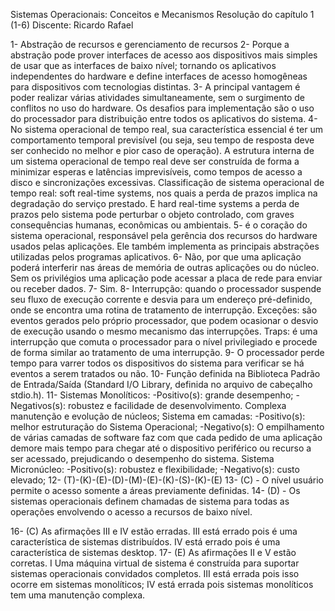 Sistemas Operacionais: Conceitos e Mecanismos 
Resolução do capítulo 1 (1-6)
Discente: Ricardo Rafael 

1- Abstração de recursos e gerenciamento de recursos
2- Porque a abstração pode prover interfaces de acesso aos dispositivos mais simples de usar que as interfaces de baixo nível; 
tornando os aplicativos independentes do hardware e define interfaces de acesso homogêneas para dispositivos com tecnologias distintas. 
3- A principal vantagem é poder realizar várias atividades simultaneamente, sem o surgimento de conflitos no uso do hardware. 
Os desafios para implementação são o uso do processador para distribuição entre todos os aplicativos do sistema.
4- No sistema operacional de tempo real, sua característica essencial é ter um comportamento temporal previsível (ou seja, seu tempo de 
resposta deve ser conhecido no melhor e pior caso de operação). A estrutura interna de um sistema operacional de tempo real deve ser 
construída de forma a minimizar esperas e latências imprevisíveis, como tempos de acesso a disco e sincronizações excessivas. 
Classificação de sistema operacional de tempo real: soft real-time systems, nos quais a perda de prazos implica na degradação do
serviço prestado. E hard real-time systems a perda de prazos pelo sistema pode perturbar o objeto controlado, com graves consequências 
humanas, econômicas ou ambientais.
5- é o coração do sistema operacional, responsável pela gerência dos recursos do hardware usados pelas aplicações. Ele também 
implementa as principais abstrações utilizadas pelos programas aplicativos.
6- Não, por que uma aplicação poderá interferir nas áreas de memória de outras aplicações ou do núcleo. Sem os privilégios uma 
aplicação pode acessar a placa de rede para enviar ou receber dados.
7- Sim. 
8- Interrupção: quando o processador suspende seu fluxo de execução corrente e desvia para um endereço pré-definido, onde se
encontra uma rotina de tratamento de interrupção.                                                                                                          Exceções: são eventos gerados pelo próprio processador, que podem ocasionar o desvio de execução usando o mesmo mecanismo das interrupções.                                                                                                        Traps: é uma interrupção que comuta o processador para o nível privilegiado e procede de forma similar ao tratamento de uma interrupção.
9- O processador perde tempo para varrer todos os dispositivos do sistema para verificar se há eventos a serem tratados ou não. 
10-  Função definida na Biblioteca Padrão de Entrada/Saída (Standard I/O Library, definida no arquivo de cabeçalho stdio.h). 
11- Sistemas Monolíticos: -Positivo(s): grande desempenho; -Negativos(s): robustez e facilidade de desenvolvimento. Complexa
manutenção  e evolução de núcleos;  Sistema em camadas: -Positivo(s): melhor estruturação do Sistema Operacional; 
-Negativo(s): O empilhamento de várias camadas de software faz com que cada pedido de uma aplicação demore mais tempo para chegar 
até o dispositivo periférico ou recurso a ser acessado, prejudicando o desempenho do sistema. Sistema Micronúcleo: 
-Positivo(s): robustez e flexibilidade; -Negativo(s): custo elevado;
12- (T)-(K)-(E)-(D)-(M)-(E)-(K)-(S)-(K)-(E)
13- (C) - O nível usuário permite o acesso somente a áreas previamente definidas.
14- (D) - Os sistemas operacionais definem chamadas de sistema para todas as operações envolvendo o acesso a recursos de baixo nível.
 
16- (C) As afirmações III e IV estão erradas. III está errado pois é uma característica de sistemas distribuídos.
IV está errado pois é uma característica de sistemas desktop.
17- (E) As afirmações II e V estão corretas. I Uma máquina virtual de sistema é construída para suportar sistemas 
operacionais convidados completos.  III está errada pois isso ocorre em sistemas monolíticos; IV está errada pois sistemas
monolíticos tem uma manutenção complexa.



